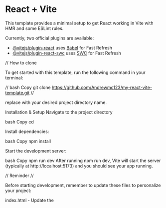 # React + Vite

This template provides a minimal setup to get React working in Vite with HMR and some ESLint rules.

Currently, two official plugins are available:

- [@vitejs/plugin-react](https://github.com/vitejs/vite-plugin-react/blob/main/packages/plugin-react/README.md) uses [Babel](https://babeljs.io/) for Fast Refresh
- [@vitejs/plugin-react-swc](https://github.com/vitejs/vite-plugin-react-swc) uses [SWC](https://swc.rs/) for Fast Refresh


// How to clone

 To get started with this template, run the following command in your terminal:

//
bash
Copy
git clone https://github.com/Andrewmc123/my-react-vite-template.git <new-project-name>//


 replace <new-project-name> with your desired project directory name.

 Installation & Setup
Navigate to the project directory

bash
Copy
cd <new-project-name>


 Install dependencies:

bash
Copy
npm install


 Start the development server:

bash
Copy
npm run dev
After running npm run dev, Vite will start the server (typically at http://localhost:5173) and you should see your app running.




// Reminder //

Before starting development, remember to update these files to personalize your project:

index.html - Update the <title> tag

package.json - Change the "name" field

README.md - Replace this content with your project documentation

//`How to clone`// 

iF you wish to clone this repo run this command 

//npx tiged <YOUR-GH-USERNAME>/my-react-vite-template#main <new-project-name>
```

